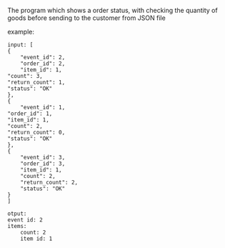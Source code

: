 The program which shows a order status,
with checking the quantity of goods before sending to the customer from JSON file

example:

    input: [
    {
        "event_id": 2,
        "order_id": 2,
        "item_id": 1,
	"count": 3,
	"return_count": 1,
	"status": "OK"
    },
    {
        "event_id": 1,
	"order_id": 1,
	"item_id": 1,
	"count": 2,
	"return_count": 0,
	"status": "OK"
    },
    {
        "event_id": 3,
        "order_id": 3,
        "item_id": 1,
        "count": 2,
        "return_count": 2,
        "status": "OK"
    }
    ]

    otput: 
    event id: 2
    items:
        count: 2
        item id: 1
